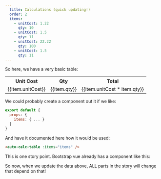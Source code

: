 ```yaml
---
  title: Calculations (quick updating!)
  order: 2
  items: 
    - unitCost: 1.22
      qty: 10
    - unitCost: 1.5
      qty: 11
    - unitCost: 22.22
      qty: 100
    - unitCost: 1.5
      qty: 11
---
```


So here, we have a very basic table:

<table class="table">
  <tr>
    <th>Unit Cost</th>
    <th>Qty</th>
    <th>Total</th>
  </tr>
  <tr v-for="item in items">
    <td>{{item.unitCost}}</td>
    <td>{{item.qty}}</td>
    <td>{{item.unitCost * item.qty}}</td>
</table>

We could probably create a component out it if we like:
```js
export default {
  props: {
    items: { ... }
  }
}
```

And have it documented here how it would be used:
```html
<auto-calc-table :items="items" />
```

This is one story point. Bootstrap vue already has a component like this:

<b-table-lite :items="items" />

So now, when we update the data above, ALL parts in the story will change that depend on that!




